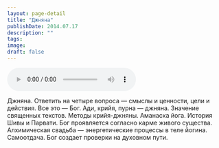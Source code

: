 ```yaml
---
layout: page-detail
title: "Джняна"
publishDate: 2014.07.17
description: ""
tags:
image:
draft: false
---
```


<audio title="2014.07.17 - Джняна.mp3" src="https://filer-api.advayta.org/v1.0/public/files/74615" controls=""></audio>

 Джняна. Ответить на четыре вопроса — смыслы и ценности, цели и действия. Все это — Бог. Ади, крийя, пурна — джняна. Значение священных текстов. Методы крийя-джняны. Аманаска йога. История Шивы и Парвати. Бог проявляется согласно карме живого существа. Алхимическая свадьба — энергетические процессы в теле йогина. Самоотдача. Бог создает проверки на духовном пути. 

  
